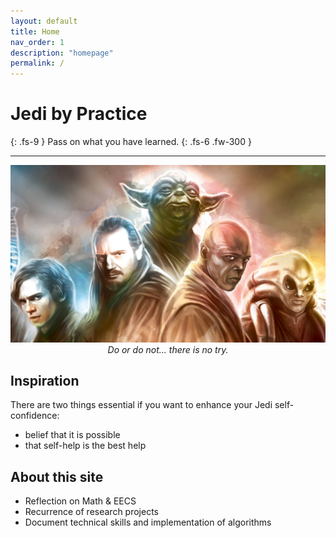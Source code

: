 ```yaml
---
layout: default
title: Home
nav_order: 1
description: "homepage"
permalink: /
---
```


# Jedi by Practice
{: .fs-9 }
Pass on what you have learned.
{: .fs-6 .fw-300 }

---
<p align = "center">
<img src="assets/image/jedi.jpeg" alt="hi" class="inline"/>
<em>Do or do not... there is no try.</em>
</p>

## Inspiration
There are two things essential if you want to enhance your Jedi self-confidence:
* belief that it is possible
* that self-help is the best help

## About this site
* Reflection on Math & EECS
* Recurrence of research projects
* Document technical skills and implementation of algorithms
